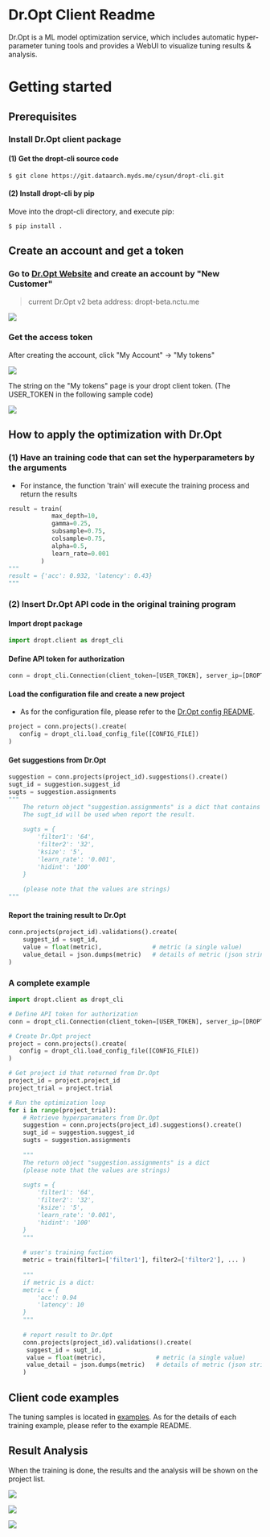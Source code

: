 # Dr.Opt Client Readme

Dr.Opt is a ML model optimization service, which includes automatic hyper-parameter tuning tools and provides a WebUI to visualize tuning results & analysis.


# Getting started

## Prerequisites
### Install Dr.Opt client package
#### (1) Get the dropt-cli source code
```
$ git clone https://git.dataarch.myds.me/cysun/dropt-cli.git
```
#### (2) Install dropt-cli by pip
Move into the dropt-cli directory, and execute pip:
```
$ pip install .
```

## Create an account and get a token
### Go to [Dr.Opt Website](https://dropt-beta.nctu.me) and create an account by "New Customer"
> current Dr.Opt v2 beta address: dropt-beta.nctu.me

![](https://i.imgur.com/jVBDmRM.png)


### Get the access token

After creating the account, click "My Account" -> "My tokens"

![](https://i.imgur.com/FOjAhgY.png)


The string on the "My tokens" page is your dropt client token. (The USER_TOKEN in the following sample code)

![](https://i.imgur.com/XCWFp2i.png)


## How to apply the optimization with Dr.Opt

### (1) Have an training code that can set the hyperparameters by the arguments
* For instance, the function 'train' will execute the training process and return the results
```python
result = train(
            max_depth=10, 
            gamma=0.25, 
            subsample=0.75, 
            colsample=0.75, 
            alpha=0.5, 
            learn_rate=0.001
         )
"""
result = {'acc': 0.932, 'latency': 0.43}
"""
```

### (2) Insert Dr.Opt API code in the original training program

#### Import dropt package
```python
import dropt.client as dropt_cli
```

#### Define API token for authorization
```python
conn = dropt_cli.Connection(client_token=[USER_TOKEN], server_ip=[DROPT_IP])
```

#### Load the configuration file and create a new project
* As for the configuration file, please refer to the [Dr.Opt config README](examples/configs/CONFIG.md).
```python
project = conn.projects().create(
   config = dropt_cli.load_config_file([CONFIG_FILE])
)
```

#### Get suggestions from Dr.Opt
```python
suggestion = conn.projects(project_id).suggestions().create()
sugt_id = suggestion.suggest_id
sugts = suggestion.assignments
"""
    The return object "suggestion.assignments" is a dict that contains values of each paramter.
    The sugt_id will be used when report the result.
    
    sugts = {
        'filter1': '64',
        'filter2': '32', 
        'ksize': '5',
        'learn_rate': '0.001',
        'hidint': '100'
    }
    
    (please note that the values are strings)
"""
```

#### Report the training result to Dr.Opt
```python
conn.projects(project_id).validations().create(
    suggest_id = sugt_id,
    value = float(metric),              # metric (a single value)
    value_detail = json.dumps(metric)   # details of metric (json string)
)
```

### A complete example

```python
import dropt.client as dropt_cli

# Define API token for authorization
conn = dropt_cli.Connection(client_token=[USER_TOKEN], server_ip=[DROPT_IP])

# Create Dr.Opt project
project = conn.projects().create(
   config = dropt_cli.load_config_file([CONFIG_FILE])
)

# Get project id that returned from Dr.Opt
project_id = project.project_id
project_trial = project.trial

# Run the optimization loop
for i in range(project_trial):
    # Retrieve hyperparamaters from Dr.Opt
    suggestion = conn.projects(project_id).suggestions().create()
    sugt_id = suggestion.suggest_id
    sugts = suggestion.assignments
    
    """
    The return object "suggestion.assignments" is a dict 
    (please note that the values are strings)
    
    sugts = {
        'filter1': '64',
        'filter2': '32', 
        'ksize': '5',
        'learn_rate': '0.001',
        'hidint': '100'
    }
    """
    
    # user's training fuction
    metric = train(filter1=['filter1'], filter2=['filter2'], ... )
    
    """
    if metric is a dict:
    metric = {
        'acc': 0.94
        'latency': 10
    }
    """
    
    # report result to Dr.Opt
    conn.projects(project_id).validations().create(
     suggest_id = sugt_id,
     value = float(metric),              # metric (a single value)
     value_detail = json.dumps(metric)   # details of metric (json string)
    )
```

## Client code examples

The tuning samples is located in [examples](examples/). As for the details of each training example, please refer to the example README.

## Result Analysis

When the training is done, the results and the analysis will be shown on the project list.

![](https://i.imgur.com/tZLKzMV.png)

![](https://i.imgur.com/u96FW8D.png)

![](https://i.imgur.com/I3cNOEe.png)


